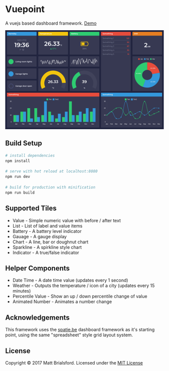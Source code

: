 # Vuepoint

A vuejs based dashboard framework. [Demo](https://mattbrailsford.github.io/vuepoint/index.html)

![Screenshot](img/screenshot.png)

## Build Setup

``` bash
# install dependencies
npm install

# serve with hot reload at localhost:8080
npm run dev

# build for production with minification
npm run build
```

## Supported Tiles

* Value - Simple numeric value with before / after text
* List - List of label and value items
* Battery - A battery level indicator
* Gauage - A gauge display
* Chart - A line, bar or doughnut chart
* Sparkline - A spirkline style chart
* Indicator - A true/false indicator

## Helper Components

* Date Time - A date time value (updates every 1 second)
* Weather - Outputs the temperature / icon of a city (updates every 15 minutes)
* Percentile Value - Show an up / down percentile change of value
* Animated Number - Animates a number change

## Acknowledgements

This framework uses the [spatie.be](https://github.com/spatie/dashboard.spatie.be) dashboard framework as it's starting point, using the same "spreadsheet" style grid layout system. 

## License

Copyright © 2017 Matt Brialsford. Licensed under the [MIT License](LICENSE)